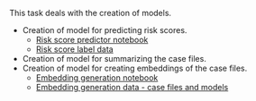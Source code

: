 This task deals with the creation of models.

- Creation of model for predicting risk scores.
    - [Risk score predictor notebook](https://colab.research.google.com/drive/1PioscmcR7Uoqp09hHPwrDfOACkAs_-Sq#scrollTo=YIdxAVgF7u4_)
    - [Risk score label data](https://docs.google.com/spreadsheets/d/1_7YiZz0LdQn_ns-74dlZScZ25YcfkthLU11oIJTDW_k/edit)
- Creation of model for summarizing the case files.
- Creation of model for creating embeddings of the case files. 
    - [Embedding generation notebook](thttps://colab.research.google.com/drive/1HYPXJC3YvEFNru3zv3fFhjB128b8eOWa?usp=sharing)
    - [Embedding generation data - case files and models](https://drive.google.com/drive/folders/1NjxaqRevdQ4EV_mcS-I4ePiq3albNZAW?usp=sharing)
